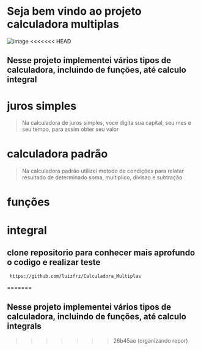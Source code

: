 # Seja bem vindo ao projeto calculadora multiplas
![image](https://github.com/user-attachments/assets/f7cc6d14-f05b-4fa7-95e2-fd54c8a432db)
<<<<<<< HEAD
## Nesse projeto implementei vários tipos de calculadora, incluindo de funções, até calculo integral
 # juros simples
 > Na calculadora de juros simples, voce digita sua capital, seu mes e seu tempo, para assim obter seu valor
 # calculadora padrão
 > Na calculadora padrão utilizei metodo de condições para relatar resultado de determinado soma, multiplico, divisao e subtração
 # funções
 > 
 # integral
 >
## clone repositorio para conhecer mais aprofundo o codigo e realizar teste
` https://github.com/luizfrz/Calculadora_Multiplas`

=======
## Nesse projeto implementei vários tipos de calculadora, incluindo de funções, até calculo integrals
>>>>>>> 26b45ae (organizando repor)
